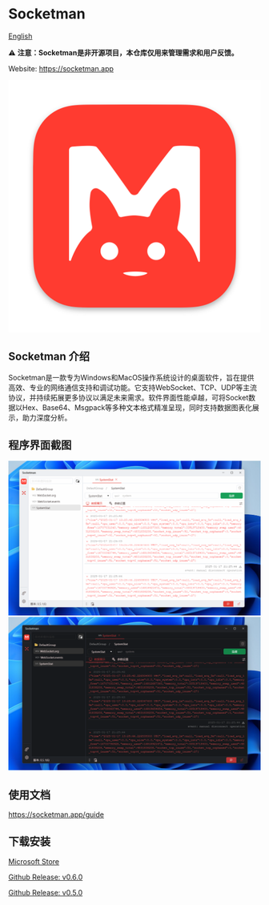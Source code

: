 # Socketman

[English](./README.md)

⚠️ **注意：Socketman是非开源项目，本仓库仅用来管理需求和用户反馈。**

Website: https://socketman.app


![Socketman Logo](images/icon_512x512@2x-macos.png)

## Socketman 介绍

Socketman是一款专为Windows和MacOS操作系统设计的桌面软件，旨在提供高效、专业的网络通信支持和调试功能。它支持WebSocket、TCP、UDP等主流协议，并持续拓展更多协议以满足未来需求。软件界面性能卓越，可将Socket数据以Hex、Base64、Msgpack等多种文本格式精准呈现，同时支持数据图表化展示，助力深度分析。

## 程序界面截图

![Socketman Screen Snapshot, light theme](screenshots/Socketman-windows-snapshot-1.png)
![Socketman Screen Snapshot, dark theme](screenshots/Socketman-windows-snapshot-2.png)


## 使用文档

https://socketman.app/guide

## 下载安装

[Microsoft Store](https://apps.microsoft.com/detail/9nn916nb3wtt?cid=DevShareMCLPCS&hl=zh-cn)

[Github Release: v0.6.0](https://github.com/socketmanapp/desktop/releases/tag/v0.6.0)

[Github Release: v0.5.0](https://github.com/socketmanapp/desktop/releases/tag/v0.5.0)
